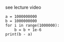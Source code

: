 see lecture video

```{.python .input}
a = 1000000000
b = 1000000000
for i in range(1000000):
    b = b + 1e-6
print(b - a)
```
